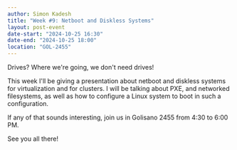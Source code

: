 ```yaml
---
author: Simon Kadesh
title: "Week #9: Netboot and Diskless Systems"
layout: post-event
date-start: "2024-10-25 16:30"
date-end: "2024-10-25 18:00"
location: "GOL-2455"
---
```



Drives? Where we're going, we don't need drives!

This week I'll be giving a presentation about netboot and diskless systems for virtualization and for clusters. I will be talking about PXE, and networked filesystems, as well as how to configure a Linux system to boot in such a configuration.

If any of that sounds interesting, join us in Golisano 2455 from 4:30 to 6:00 PM.

See you all there!
